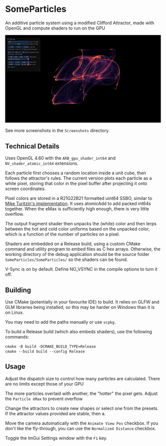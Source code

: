 # SomeParticles

An additive particle system using a modified Clifford Attractor, made with OpenGL and compute shaders to run on the GPU

![Demonstration screenshot showing the attractor particle system with an overlaid settings window](Screenshots/Purple.png)

See more screenshots in the `Screenshots` directory.


## Technical Details

Uses OpenGL 4.60 with the `ARB_gpu_shader_int64` and `NV_shader_atomic_int64` extensions.

Each particle first chooses a random location inside a unit cube, then follows the attractor's rules. The current version plots each particle as a white pixel, storing that color in the pixel buffer after projecting it onto screen coordinates.

Pixel colors are stored in a R21G22B21 formatted uint64 SSBO, similar to [Mike Turitzin's implementation](https://miketuritzin.com/post/rendering-particles-with-compute-shaders/). It uses atomicAdd to add packed int64s together. When the eMax is sufficiently high enough, there is very little overflow.

The output fragment shader then unpacks the (white) color and then lerps between the hot and cold color uniforms based on the unpacked color, which is a function of the number of particles on a pixel.

Shaders are embedded on a Release build, using a custom CMake command and utility program to embed files as C hex arrays. Otherwise, the working directory of the debug application should be the source folder `SomeParticles/SomeParticles/` so the shaders can be found.

V-Sync is on by default. Define NO_VSYNC in the compile options to turn it off.


## Building

Use CMake (potentially in your favourite IDE) to build. It relies on GLFW and GLM libraries being installed, so this may be harder on Windows than it is on Linux.

You may need to add the paths manually or use `vcpkg`. 

To build a Release build (which also embeds shaders), use the following commands: 
```
cmake -B build -DCMAKE_BUILD_TYPE=Release
cmake --build build --config Release
```


## Usage

Adjust the dispatch size to control how many particles are calculated. There are no limits except those of your GPU

The more particles overlaid with another, the "hotter" the pixel gets. Adjust the `Particle eMax` to prevent overflow

Change the attractors to create new shapes or select one from the presets. If the attractor values provided are stable, then a.

Move the camera automatically with the `Animate View Pos` checkbox. If you don't like the fly-through, you can use the `Normalized Distance` checkbox. 

Toggle the ImGui Settings window with the `F1` key.